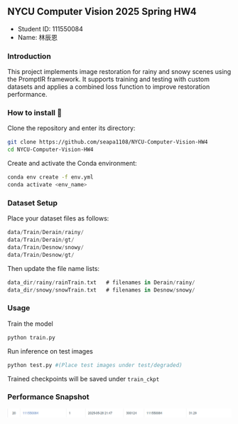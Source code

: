 ## NYCU Computer Vision 2025 Spring HW4
- Student ID: 111550084
- Name: 林辰恩

### Introduction
This project implements image restoration for rainy and snowy scenes using the PromptIR framework. It supports training and testing with custom datasets and applies a combined loss function to improve restoration performance.

### How to install 👹
Clone the repository and enter its directory:
```bash
git clone https://github.com/seapa1108/NYCU-Computer-Vision-HW4
cd NYCU-Computer-Vision-HW4
```

Create and activate the Conda environment:
```bash
conda env create -f env.yml
conda activate <env_name> 
```

### Dataset Setup
Place your dataset files as follows:
```swift
data/Train/Derain/rainy/
data/Train/Derain/gt/
data/Train/Desnow/snowy/
data/Train/Desnow/gt/
```

Then update the file name lists:
```swift
data_dir/rainy/rainTrain.txt   # filenames in Derain/rainy/
data_dir/snowy/snowTrain.txt   # filenames in Desnow/snowy/
```

### Usage

Train the model
```bash
python train.py
```

Run inference on test images 
```bash
python test.py #(Place test images under test/degraded)
```
Trained checkpoints will be saved under `train_ckpt`

### Performance Snapshot
<p align="center">
  <img src="./image/hihihi.png">
</p>